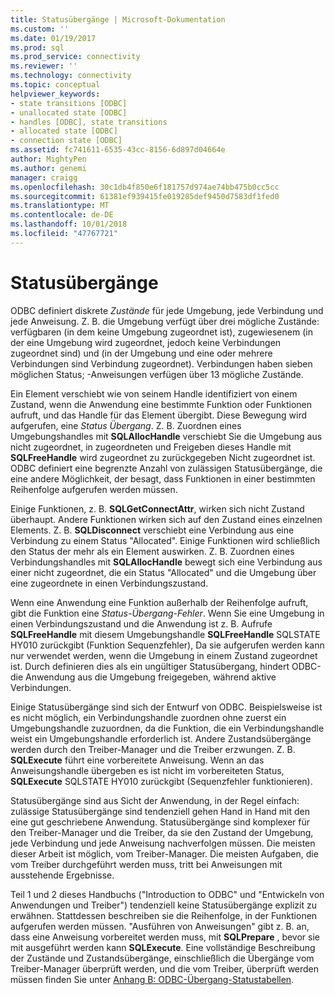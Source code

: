 ```yaml
---
title: Statusübergänge | Microsoft-Dokumentation
ms.custom: ''
ms.date: 01/19/2017
ms.prod: sql
ms.prod_service: connectivity
ms.reviewer: ''
ms.technology: connectivity
ms.topic: conceptual
helpviewer_keywords:
- state transitions [ODBC]
- unallocated state [ODBC]
- handles [ODBC], state transitions
- allocated state [ODBC]
- connection state [ODBC]
ms.assetid: fc741611-6535-43cc-8156-6d897d04664e
author: MightyPen
ms.author: genemi
manager: craigg
ms.openlocfilehash: 30c1db4f850e6f181757d974ae74bb475b0cc5cc
ms.sourcegitcommit: 61381ef939415fe019285def9450d7583df1fed0
ms.translationtype: MT
ms.contentlocale: de-DE
ms.lasthandoff: 10/01/2018
ms.locfileid: "47767721"
---
```

# <a name="state-transitions"></a>Statusübergänge
ODBC definiert diskrete *Zustände* für jede Umgebung, jede Verbindung und jede Anweisung. Z. B. die Umgebung verfügt über drei mögliche Zustände: verfügbaren (in dem keine Umgebung zugeordnet ist), zugewiesenem (in der eine Umgebung wird zugeordnet, jedoch keine Verbindungen zugeordnet sind) und (in der Umgebung und eine oder mehrere Verbindungen sind Verbindung zugeordnet). Verbindungen haben sieben möglichen Status; -Anweisungen verfügen über 13 mögliche Zustände.  
  
 Ein Element verschiebt wie von seinem Handle identifiziert von einem Zustand, wenn die Anwendung eine bestimmte Funktion oder Funktionen aufruft, und das Handle für das Element übergibt. Diese Bewegung wird aufgerufen, eine *Status Übergang*. Z. B. Zuordnen eines Umgebungshandles mit **SQLAllocHandle** verschiebt Sie die Umgebung aus nicht zugeordnet, in zugeordneten und Freigeben dieses Handle mit **SQLFreeHandle** wird zugeordnet zu zurückgegeben Nicht zugeordnet ist. ODBC definiert eine begrenzte Anzahl von zulässigen Statusübergänge, die eine andere Möglichkeit, der besagt, dass Funktionen in einer bestimmten Reihenfolge aufgerufen werden müssen.  
  
 Einige Funktionen, z. B. **SQLGetConnectAttr**, wirken sich nicht Zustand überhaupt. Andere Funktionen wirken sich auf den Zustand eines einzelnen Elements. Z. B. **SQLDisconnect** verschiebt eine Verbindung aus eine Verbindung zu einem Status "Allocated". Einige Funktionen wird schließlich den Status der mehr als ein Element auswirken. Z. B. Zuordnen eines Verbindungshandles mit **SQLAllocHandle** bewegt sich eine Verbindung aus einer nicht zugeordnet, die ein Status "Allocated" und die Umgebung über eine zugeordnete in einen Verbindungszustand.  
  
 Wenn eine Anwendung eine Funktion außerhalb der Reihenfolge aufruft, gibt die Funktion eine *Status-Übergang-Fehler*. Wenn Sie eine Umgebung in einen Verbindungszustand und die Anwendung ist z. B. Aufrufe **SQLFreeHandle** mit diesem Umgebungshandle **SQLFreeHandle** SQLSTATE HY010 zurückgibt (Funktion Sequenzfehler), Da sie aufgerufen werden kann nur verwendet werden, wenn die Umgebung in einem Zustand zugeordnet ist. Durch definieren dies als ein ungültiger Statusübergang, hindert ODBC-die Anwendung aus die Umgebung freigegeben, während aktive Verbindungen.  
  
 Einige Statusübergänge sind sich der Entwurf von ODBC. Beispielsweise ist es nicht möglich, ein Verbindungshandle zuordnen ohne zuerst ein Umgebungshandle zuzuordnen, da die Funktion, die ein Verbindungshandle weist ein Umgebungshandle erforderlich ist. Andere Zustandsübergänge werden durch den Treiber-Manager und die Treiber erzwungen. Z. B. **SQLExecute** führt eine vorbereitete Anweisung. Wenn an das Anweisungshandle übergeben es ist nicht im vorbereiteten Status, **SQLExecute** SQLSTATE HY010 zurückgibt (Sequenzfehler funktionieren).  
  
 Statusübergänge sind aus Sicht der Anwendung, in der Regel einfach: zulässige Statusübergänge sind tendenziell gehen Hand in Hand mit den eine gut geschriebene Anwendung. Statusübergänge sind komplexer für den Treiber-Manager und die Treiber, da sie den Zustand der Umgebung, jede Verbindung und jede Anweisung nachverfolgen müssen. Die meisten dieser Arbeit ist möglich, vom Treiber-Manager. Die meisten Aufgaben, die vom Treiber durchgeführt werden muss, tritt bei Anweisungen mit ausstehende Ergebnisse.  
  
 Teil 1 und 2 dieses Handbuchs ("Introduction to ODBC" und "Entwickeln von Anwendungen und Treiber") tendenziell keine Statusübergänge explizit zu erwähnen. Stattdessen beschreiben sie die Reihenfolge, in der Funktionen aufgerufen werden müssen. "Ausführen von Anweisungen" gibt z. B. an, dass eine Anweisung vorbereitet werden muss, mit **SQLPrepare** , bevor sie mit ausgeführt werden kann **SQLExecute**. Eine vollständige Beschreibung der Zustände und Zustandsübergänge, einschließlich die Übergänge vom Treiber-Manager überprüft werden, und die vom Treiber, überprüft werden müssen finden Sie unter [Anhang B: ODBC-Übergang-Statustabellen](../../../odbc/reference/appendixes/appendix-b-odbc-state-transition-tables.md).
